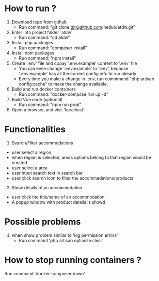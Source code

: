# How to run ?

1. Download repo from github
    - Run command: "git clone git@github.com:heduo/atdw.git"
2. Enter into project folder 'atdw'
    - Run command: "cd atdw"
3. Install php packages
    - Run command: "composer install"
4. Install npm packages
    - Run command: "npm install"
5. Create '.env' file and copay '.env.example' content to '.env' file
    - You can even change '.env.example' to '.env', because '.env.example' has all the correct config info to run already
    - Every time you make a change in .env, run commmand "php artisan config:cache" to make the change available.
6. Build and run docker containers
    - Run command: "docker-compose run up -d"
7. Build Vue code (optional)
    - Run command: "npm run prod"
8. Open a browser, and visit 'localhost'

# Functionalities

1. Search/Filter accommodations

-   user select a region
-   when region is selected, areas options belong to that region would be created
-   user select a area
-   user input search text in search bar
-   user click search icon to filter the accommadations/products

2. Show details of an accommodation

-   user click the title/name of an accommodation
-   A popup window with product details is showd

# Possible problems

1. when show problem similar to 'log permission errors'
    - Run command 'php artisan optimize:clear'

# How to stop running containers ?

Run command 'docker-composer down'
